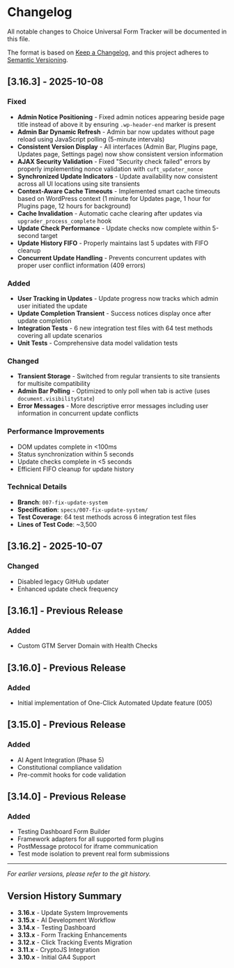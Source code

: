 # Changelog

All notable changes to Choice Universal Form Tracker will be documented in this file.

The format is based on [Keep a Changelog](https://keepachangelog.com/en/1.0.0/),
and this project adheres to [Semantic Versioning](https://semver.org/spec/v2.0.0.html).

## [3.16.3] - 2025-10-08

### Fixed
- **Admin Notice Positioning** - Fixed admin notices appearing beside page title instead of above it by ensuring `.wp-header-end` marker is present
- **Admin Bar Dynamic Refresh** - Admin bar now updates without page reload using JavaScript polling (5-minute intervals)
- **Consistent Version Display** - All interfaces (Admin Bar, Plugins page, Updates page, Settings page) now show consistent version information
- **AJAX Security Validation** - Fixed "Security check failed" errors by properly implementing nonce validation with `cuft_updater_nonce`
- **Synchronized Update Indicators** - Update availability now consistent across all UI locations using site transients
- **Context-Aware Cache Timeouts** - Implemented smart cache timeouts based on WordPress context (1 minute for Updates page, 1 hour for Plugins page, 12 hours for background)
- **Cache Invalidation** - Automatic cache clearing after updates via `upgrader_process_complete` hook
- **Update Check Performance** - Update checks now complete within 5-second target
- **Update History FIFO** - Properly maintains last 5 updates with FIFO cleanup
- **Concurrent Update Handling** - Prevents concurrent updates with proper user conflict information (409 errors)

### Added
- **User Tracking in Updates** - Update progress now tracks which admin user initiated the update
- **Update Completion Transient** - Success notices display once after update completion
- **Integration Tests** - 6 new integration test files with 64 test methods covering all update scenarios
- **Unit Tests** - Comprehensive data model validation tests

### Changed
- **Transient Storage** - Switched from regular transients to site transients for multisite compatibility
- **Admin Bar Polling** - Optimized to only poll when tab is active (uses `document.visibilityState`)
- **Error Messages** - More descriptive error messages including user information in concurrent update conflicts

### Performance Improvements
- DOM updates complete in <100ms
- Status synchronization within 5 seconds
- Update checks complete in <5 seconds
- Efficient FIFO cleanup for update history

### Technical Details
- **Branch**: `007-fix-update-system`
- **Specification**: `specs/007-fix-update-system/`
- **Test Coverage**: 64 test methods across 6 integration test files
- **Lines of Test Code**: ~3,500

## [3.16.2] - 2025-10-07

### Changed
- Disabled legacy GitHub updater
- Enhanced update check frequency

## [3.16.1] - Previous Release

### Added
- Custom GTM Server Domain with Health Checks

## [3.16.0] - Previous Release

### Added
- Initial implementation of One-Click Automated Update feature (005)

## [3.15.0] - Previous Release

### Added
- AI Agent Integration (Phase 5)
- Constitutional compliance validation
- Pre-commit hooks for code validation

## [3.14.0] - Previous Release

### Added
- Testing Dashboard Form Builder
- Framework adapters for all supported form plugins
- PostMessage protocol for iframe communication
- Test mode isolation to prevent real form submissions

---

*For earlier versions, please refer to the git history.*

## Version History Summary

- **3.16.x** - Update System Improvements
- **3.15.x** - AI Development Workflow
- **3.14.x** - Testing Dashboard
- **3.13.x** - Form Tracking Enhancements
- **3.12.x** - Click Tracking Events Migration
- **3.11.x** - CryptoJS Integration
- **3.10.x** - Initial GA4 Support